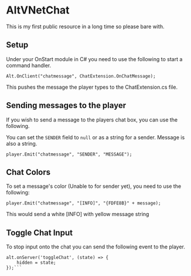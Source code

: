 # AltVNetChat

This is my first public resource in a long time so please bare with.

## Setup

Under your OnStart module in C# you need to use the following to start a command handler.

```Alt.OnClient("chatmessage", ChatExtension.OnChatMessage);```

This pushes the message the player types to the ChatExtension.cs file.

## Sending messages to the player

If you wish to send a message to the players chat box, you can use the following.

You can set the `SENDER` field to `null` or as a string for a sender. Message is also a string.

```player.Emit("chatmessage", "SENDER", "MESSAGE");```

## Chat Colors

To set a message's color (Unable to for sender yet), you need to use the following:

```player.Emit("chatmessage", "[INFO]", "{FDFE8B}" + message);```

This would send a white [INFO] with yellow message string

## Toggle Chat Input

To stop input onto the chat you can send the following event to the player.

```
alt.onServer('toggleChat', (state) => {
	hidden = state;
});```

